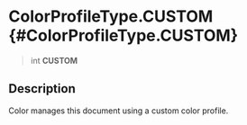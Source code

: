 ColorProfileType.CUSTOM {#ColorProfileType.CUSTOM}
=======================

> int **CUSTOM**

Description
-----------

Color manages this document using a custom color profile.
